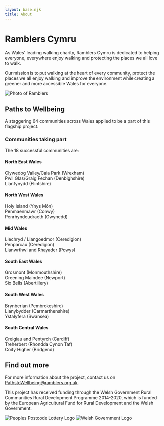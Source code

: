 ```yaml
---
layout: base.njk
title: About
---
```


<div class="about-header">

# Ramblers Cymru 

As Wales' leading walking charity, Ramblers Cymru is dedicated to helping everyone, everywhere enjoy walking and protecting the places we all love to walk.

Our mission is to put walking at the heart of every community, protect the places we all enjoy walking and improve the environment while creating a greener and more accessible Wales for everyone.   

<img src="/static/img/about_us.jpg" alt="Photo of Ramblers" />
</div>


## Paths to Wellbeing

A staggering 64 communities across Wales applied to be a part of this flagship project. 

### Communities taking part

The 18 successful communities are: 

<div class="communities">
<section>

#### North East Wales 
Clywedog Valley/Caia Park (Wrexham)  
Pwll Glas/Graig Fechan (Denbighshire)  
Llanfynydd (Flintshire) 

</section>
<section>

#### North West Wales 
Holy Island (Ynys Môn)  
Penmaenmawr (Conwy)  
Penrhyndeudraeth (Gwynedd) 

</section>
<section>

#### Mid Wales  
Llechryd / Llangoedmor (Ceredigion)  
Penparcau (Ceredigion)  
Llanwrthwl and Rhayader (Powys)  
</section>
<section>

#### South East Wales  
Grosmont (Monmouthshire)  
Greening Maindee (Newport)  
Six Bells (Abertillery)  
</section>
<section>

#### South West Wales 
Brynberian (Pembrokeshire)  
Llanybydder (Carmarthenshire)  
Ystalyfera (Swansea) 
</section>
<section>

#### South Central Wales  
Creigiau and Pentyrch (Cardiff)  
Treherbert (Rhondda Cynon Taf)  
Coity Higher (Bridgend) 
</section>
</div>

## Find out more 
For more information about the project, contact us on <a href="mailto:pathtowellbeing@ramblers.org.uk">PathstoWellbeing@ramblers.org.uk</a>.

This project has received funding through the Welsh Government Rural Communities Rural Development Programme 2014-2020, which is funded by the European Agricultural Fund for Rural Development and the Welsh Government.

<div class="supporter-logos">
  <img src="/static/img/ppl_logo.png" alt="Peoples Postcode Lottery Logo" />
  <img src="/static/img/eafrd_logo.jpg" alt="Welsh Government Logo" />
</div>
